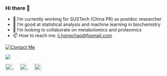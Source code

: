### Hi there 👋

- 🔭 I’m currently working for SUSTech (China PR) as postdoc researcher
- 🌱 I’m good at statistical analysis and machine learning in biochemistry
- 👯 I’m looking to collaborate on metabolomics and proteomics
- 📫 How to reach me: ji.hongchao@foxmail.com

<a target="_blank" href="http://wpa.qq.com/msgrd?v=3&uin=420240865&site=qq&menu=yes"><img border="0" src="http://wpa.qq.com/pa?p=2:420240865:51" alt="Contact Me" title="Contact Me"/></a>

<img align="center" src="https://github-readme-stats.vercel.app/api?username=hcji&show_icons=true" />

</br>
<p align="left">
  <a href="https://www.linkedin.com/in/%E5%AE%8F%E8%B6%85-%E7%BA%AA-620646102/">
    <img align="center" width="22px" src="https://cdn.jsdelivr.net/npm/simple-icons@v3/icons/linkedin.svg" />
  </a>&nbsp;&nbsp;&nbsp;&nbsp;

  <a href="https://orcid.org/0000-0002-7364-0741">
    <img align="center" width="22px" src="https://cdn.jsdelivr.net/npm/simple-icons@v3/icons/orcid.svg" />
  </a>&nbsp;&nbsp;&nbsp;&nbsp;

  <a href="https://github.com/hcji">
    <img align="center" width="22px" src="https://cdn.jsdelivr.net/npm/simple-icons@v3/icons/github.svg" />
  </a>
</p>
<br/>
